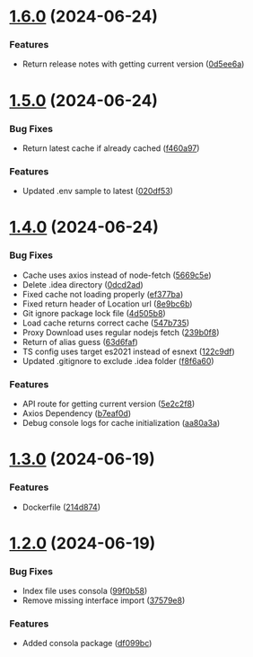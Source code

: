 # [1.6.0](https://github.com/konotorii/almond/compare/v1.5.0...v1.6.0) (2024-06-24)


### Features

* Return release notes with getting current version ([0d5ee6a](https://github.com/konotorii/almond/commit/0d5ee6ad1c64f23f4508b4eea73cf37ddde322fd))



# [1.5.0](https://github.com/konotorii/almond/compare/v1.4.0...v1.5.0) (2024-06-24)


### Bug Fixes

* Return latest cache if already cached ([f460a97](https://github.com/konotorii/almond/commit/f460a97ae4e4da6aefae1da4523f740c25aef697))


### Features

* Updated .env sample to latest ([020df53](https://github.com/konotorii/almond/commit/020df531f4d31cccfebd20a02b662419d49a5888))



# [1.4.0](https://github.com/konotorii/almond/compare/v1.3.0...v1.4.0) (2024-06-24)


### Bug Fixes

* Cache uses axios instead of node-fetch ([5669c5e](https://github.com/konotorii/almond/commit/5669c5eac4beb17e38b6daa65a090c33f4a92514))
* Delete .idea directory ([0dcd2ad](https://github.com/konotorii/almond/commit/0dcd2ad6cc5d3abad4b5321c64d31ae788ff71dc))
* Fixed cache not loading properly ([ef377ba](https://github.com/konotorii/almond/commit/ef377bafac03d8dac88faabefdf17afd2b994139))
* Fixed return header of Location url ([8e9bc6b](https://github.com/konotorii/almond/commit/8e9bc6b2b33397ee196906cc9f1f7a31dcc60742))
* Git ignore package lock file ([4d505b8](https://github.com/konotorii/almond/commit/4d505b801ffbe9c4ab3f6bc4fa61546397395e85))
* Load cache returns correct cache ([547b735](https://github.com/konotorii/almond/commit/547b735bfd8965aa608127bf59d9ca3b86d62f9d))
* Proxy Download uses regular nodejs fetch ([239b0f8](https://github.com/konotorii/almond/commit/239b0f8c4df1201c839141b4d07d49d90d2362b5))
* Return of alias guess ([63d6faf](https://github.com/konotorii/almond/commit/63d6faf0c871973f83cb8efcce9c822b2b2f8b67))
* TS config uses target es2021 instead of esnext ([122c9df](https://github.com/konotorii/almond/commit/122c9df3fb2ceb25cd31ba664e70fccf9025c4b7))
* Updated .gitignore to exclude .idea folder ([f8f6a60](https://github.com/konotorii/almond/commit/f8f6a605428cec8b812d894e2f44f241792a6e7b))


### Features

* API route for getting current version ([5e2c2f8](https://github.com/konotorii/almond/commit/5e2c2f88b3f8375061b5fb14c1dd8a9f4f8133c8))
* Axios Dependency ([b7eaf0d](https://github.com/konotorii/almond/commit/b7eaf0db4865e0536fe21acac2af393364403c11))
* Debug console logs for cache initialization ([aa80a3a](https://github.com/konotorii/almond/commit/aa80a3a7454cd4fcfd4c305f15d4c2b0faffa3d0))



# [1.3.0](https://github.com/konotorii/almond/compare/v1.2.0...v1.3.0) (2024-06-19)


### Features

* Dockerfile ([214d874](https://github.com/konotorii/almond/commit/214d87493a253d2ee57756fbbc11f7e2c8d6b479))



# [1.2.0](https://github.com/konotorii/almond/compare/v1.1.0...v1.2.0) (2024-06-19)


### Bug Fixes

* Index file uses consola ([99f0b58](https://github.com/konotorii/almond/commit/99f0b5803d736e0986603a69e0f16b8de7bd8ea4))
* Remove missing interface import ([37579e8](https://github.com/konotorii/almond/commit/37579e8e6e0a237aeb6c2b94b22cb35ce79c048d))


### Features

* Added consola package ([df099bc](https://github.com/konotorii/almond/commit/df099bcf2b7884b9b4891fd3b91dfad83773910a))



